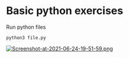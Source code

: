 # Basic python exercises
Run python files
```
python3 file.py
```

[![Screenshot-at-2021-06-24-19-51-59.png](https://i.postimg.cc/ZqSN9htJ/Screenshot-at-2021-06-24-19-51-59.png)](https://postimg.cc/PCSJc957)
